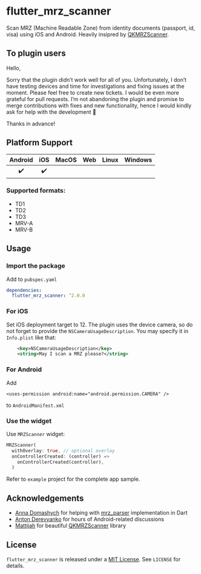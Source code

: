 # flutter_mrz_scanner

Scan MRZ (Machine Readable Zone) from identity documents (passport, id, visa) using iOS and Android. Heavily insipred by [QKMRZScanner](https://github.com/Mattijah/QKMRZScanner).

## To plugin users
Hello,

Sorry that the plugin didn’t work well for all of you. Unfortunately, I don’t have testing devices and time for investigations and fixing issues at the moment. Please feel free to create new tickets. I would be even more grateful for pull requests.
I’m not abandoning the plugin and promise to merge contributions with fixes and new functionality, hence I would kindly ask for help with the development 🙂

Thanks in advance! 

## Platform Support

| Android | iOS | MacOS | Web | Linux | Windows |
| :-----: | :-: | :---: | :-: | :---: | :-----: |
|   ✔️    | ✔️   |     |    |     |      |


### Supported formats:
* TD1
* TD2
* TD3
* MRV-A
* MRV-B

## Usage

### Import the package
Add to `pubspec.yaml`
```yaml
dependencies:
  flutter_mrz_scanner: ^2.0.0
```
### For iOS
Set iOS deployment target to 12.
The plugin uses the device camera, so do not forget to provide the `NSCameraUsageDescription`. You may specify it in `Info.plist` like that:
```xml
    <key>NSCameraUsageDescription</key>
    <string>May I scan a MRZ please?</string>
```

### For Android
Add
```
<uses-permission android:name="android.permission.CAMERA" />
```
to `AndroidManifest.xml`

### Use the widget
Use `MRZScanner` widget:
```dart
MRZScanner(
  withOverlay: true, // optional overlay
  onControllerCreated: (controller) =>
    onControllerCreated(controller),
  )
```
Refer to `example` project for the complete app sample.

## Acknowledgements
* [Anna Domashych](https://github.com/foxanna) for helping with [mrz_parser](https://github.com/olexale/mrz_parser) implementation in Dart
* [Anton Derevyanko](https://github.com/antonderevyanko) for hours of Android-related discussions
* [Mattijah](https://github.com/Mattijah) for beautiful [QKMRZScanner](https://github.com/Mattijah/QKMRZScanner) library

## License
`flutter_mrz_scanner` is released under a [MIT License](https://opensource.org/licenses/MIT). See `LICENSE` for details.
